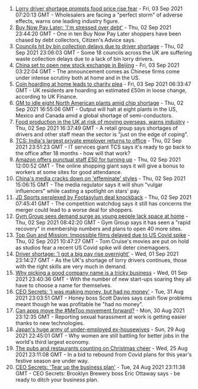 1. [Lorry driver shortage prompts food price rise fear](https://www.bbc.co.uk/news/business-58432347?at_medium=RSS&at_campaign=KARANGA) - Fri, 03 Sep 2021 07:20:13 GMT - Wholesalers are facing a "perfect storm" of adverse effects, warns one leading industry figure.
2. [Buy Now Pay Later: 'I'm stressed over debt'](https://www.bbc.co.uk/news/business-58423924?at_medium=RSS&at_campaign=KARANGA) - Thu, 02 Sep 2021 23:44:20 GMT - One in ten Buy Now Pay Later shoppers have been chased by debt collectors, Citizen's Advice says.
3. [Councils hit by bin collection delays due to driver shortage](https://www.bbc.co.uk/news/business-58424343?at_medium=RSS&at_campaign=KARANGA) - Thu, 02 Sep 2021 23:06:03 GMT - Some 18 councils across the UK are suffering waste collection delays due to a lack of bin lorry drivers.
4. [China set to open new stock exchange in Beijing](https://www.bbc.co.uk/news/business-58417235?at_medium=RSS&at_campaign=KARANGA) - Fri, 03 Sep 2021 03:22:04 GMT - The announcement comes as Chinese firms come under intense scrutiny both at home and in the US.
5. [Coin hoarding at home leads to charity plea](https://www.bbc.co.uk/news/business-58421192?at_medium=RSS&at_campaign=KARANGA) - Fri, 03 Sep 2021 06:33:47 GMT - UK residents are hoarding an estimated £50m in loose change, according to UK Finance.
6. [GM to idle eight North American plants amid chip shortage](https://www.bbc.co.uk/news/business-58416930?at_medium=RSS&at_campaign=KARANGA) - Thu, 02 Sep 2021 16:55:06 GMT - Output will halt at eight plants in the US, Mexico and Canada amid a global shortage of semi-conductors.
7. [Food production in the UK at risk of moving overseas, warns industry](https://www.bbc.co.uk/news/business-58425516?at_medium=RSS&at_campaign=KARANGA) - Thu, 02 Sep 2021 16:37:49 GMT - A retail group says shortages of drivers and other staff mean the sector is "just on the edge of coping".
8. [TCS: India's largest private employer returns to office](https://www.bbc.co.uk/news/world-asia-india-58339646?at_medium=RSS&at_campaign=KARANGA) - Thu, 02 Sep 2021 23:51:23 GMT - IT services giant TCS says it's ready to go back to the office after 18 months - how will that work?
9. [Amazon offers punctual staff £50 for turning up](https://www.bbc.co.uk/news/business-58414875?at_medium=RSS&at_campaign=KARANGA) - Thu, 02 Sep 2021 12:00:52 GMT - The online shopping giant says it will give a bonus to workers at some sites for good attendance.
10. [China's media cracks down on 'effeminate' styles](https://www.bbc.co.uk/news/business-58394906?at_medium=RSS&at_campaign=KARANGA) - Thu, 02 Sep 2021 15:06:15 GMT - The media regulator says it will shun "vulgar influencers" while casting a spotlight on stars' pay.
11. [JD Sports perplexed by Footasylum deal knockback](https://www.bbc.co.uk/news/business-58408853?at_medium=RSS&at_campaign=KARANGA) - Thu, 02 Sep 2021 07:45:41 GMT - The competition watchdog says it still has concerns the merger could lead to a worse deal for shoppers.
12. [Gym Group sees demand surge as young people lack space at home](https://www.bbc.co.uk/news/business-58394904?at_medium=RSS&at_campaign=KARANGA) - Thu, 02 Sep 2021 08:42:20 GMT - Gym Group says it has seen a "rapid recovery" in membership numbers and plans to open 40 more sites.
13. [Top Gun and Mission: Impossible films delayed due to US Covid spike](https://www.bbc.co.uk/news/entertainment-arts-58419680?at_medium=RSS&at_campaign=KARANGA) - Thu, 02 Sep 2021 10:47:27 GMT - Tom Cruise's movies are put on hold as studios fear a recent US Covid spike will deter cinemagoers.
14. [Driver shortage: 'I got a big pay rise overnight'](https://www.bbc.co.uk/news/business-58394903?at_medium=RSS&at_campaign=KARANGA) - Wed, 01 Sep 2021 23:14:27 GMT - As the UK's shortage of lorry drivers continues, those with the right skills are very much in demand.
15. [Why picking a good company name is a tricky business](https://www.bbc.co.uk/news/business-58395924?at_medium=RSS&at_campaign=KARANGA) - Wed, 01 Sep 2021 23:40:36 GMT - With the number of new start-ups soaring they all have to choose a name for themselves.
16. [CEO Secrets: 'I was making money, but had no money'](https://www.bbc.co.uk/news/business-58319314?at_medium=RSS&at_campaign=KARANGA) - Tue, 31 Aug 2021 23:03:51 GMT - Honey boss Scott Davies says cash flow problems meant though he was profitable he "had no money".
17. [Can apps move the #MeToo movement forward?](https://www.bbc.co.uk/news/business-58260533?at_medium=RSS&at_campaign=KARANGA) - Mon, 30 Aug 2021 23:12:35 GMT - Reporting sexual harassment at work is getting easier thanks to new technologies.
18. [Japan's huge army of under-employed ex-housewives](https://www.bbc.co.uk/news/business-58301604?at_medium=RSS&at_campaign=KARANGA) - Sun, 29 Aug 2021 22:45:01 GMT - Why women are still battling for better jobs in the world's third largest economy.
19. [The pubs and restaurants counting on Christmas cheer](https://www.bbc.co.uk/news/business-58305616?at_medium=RSS&at_campaign=KARANGA) - Wed, 25 Aug 2021 23:11:08 GMT - In a bid to rebound from Covid plans for this year's festive season are under way.
20. [CEO Secrets: 'Tear up the business plan'](https://www.bbc.co.uk/news/business-58316843?at_medium=RSS&at_campaign=KARANGA) - Tue, 24 Aug 2021 23:11:38 GMT - CEO Secrets: Brooklyn Brewery boss Eric Ottaway says - be ready to ditch your business plan.
